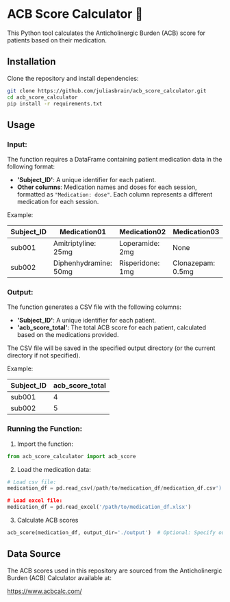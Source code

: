 # ACB Score Calculator 💊

This Python tool calculates the Anticholinergic Burden (ACB) score for patients based on their medication.


## Installation

Clone the repository and install dependencies:
```bash
git clone https://github.com/juliasbrain/acb_score_calculator.git
cd acb_score_calculator
pip install -r requirements.txt
```

## Usage

### Input:
The function requires a DataFrame containing patient medication data in the following format:

- **'Subject_ID'**: A unique identifier for each patient.
- **Other columns**: Medication names and doses for each session, formatted as `"Medication: dose"`. Each column represents a different medication for each session.

Example:

| Subject_ID | Medication01               | Medication02             | Medication03             |
|------------|----------------------------|--------------------------|--------------------------|
| sub001     | Amitriptyline: 25mg        | Loperamide: 2mg          | None                     |
| sub002     | Diphenhydramine: 50mg      | Risperidone: 1mg         | Clonazepam: 0.5mg        |


### Output:
The function generates a CSV file with the following columns:
- **'Subject_ID'**: A unique identifier for each patient.
- **'acb_score_total'**: The total ACB score for each patient, calculated based on the medications provided.

The CSV file will be saved in the specified output directory (or the current directory if not specified).

Example:

| Subject_ID | acb_score_total | 
|------------|-----------------|
| sub001     | 4               |
| sub002     | 5               | 


### Running the Function:

1. Import the function:
```python
from acb_score_calculator import acb_score
```

2. Load the medication data:
```python
# Load csv file:
medication_df = pd.read_csv(/path/to/medication_df/medication_df.csv')

# Load excel file:
medication_df = pd.read_excel('/path/to/medication_df.xlsx')
```
   
3. Calculate ACB scores
```python
acb_score(medication_df, output_dir='./output')  # Optional: Specify output directory
```
   
## Data Source

The ACB scores used in this repository are sourced from the Anticholinergic Burden (ACB) Calculator available at:

https://www.acbcalc.com/
